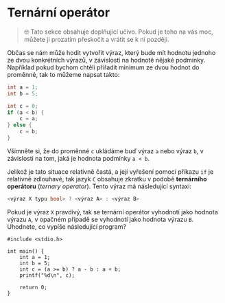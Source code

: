 # Ternární operátor

> 🤓 Tato sekce obsahuje doplňující učivo. Pokud je toho na vás moc, můžete ji prozatím přeskočit
> a vrátit se k ní později.

Občas se nám může hodit vytvořit výraz, který bude mít hodnotu jednoho ze dvou konkrétních výrazů,
v závislosti na hodnotě nějaké podmínky. Například pokud bychom chtěli přiřadit minimum ze dvou
hodnot do proměnné, tak to můžeme napsat takto:
```c
int a = 1;
int b = 5;

int c = 0;
if (a < b) {
    c = a;
} else {
    c = b;
}
```
Všimněte si, že do proměnné `c` ukládáme buď výraz `a` nebo výraz `b`, v závislosti na tom, jaká je
hodnota podmínky `a < b`.

Jelikož je tato situace relativně častá, a její vyřešení pomocí příkazu `if` je relativně zdlouhavé,
tak jazyk `C` obsahuje zkratku v podobě **ternárního operátoru** (*ternary operator*). Tento výraz
má následující syntaxi:
```c
<výraz X typu bool> ? <výraz A> : <výraz B>
```
Pokud je výraz `X` pravdivý, tak se ternární operátor vyhodnotí jako hodnota výrazu `A`, v opačném
případě se vyhodnotí jako hodnota výrazu `B`. Uhodnete, co vypíše následující program?
```c,editable,mainbody
#include <stdio.h>

int main() {
    int a = 1;
    int b = 5;
    int c = (a >= b) ? a - b : a + b;
    printf("%d\n", c);

    return 0;
}
```
